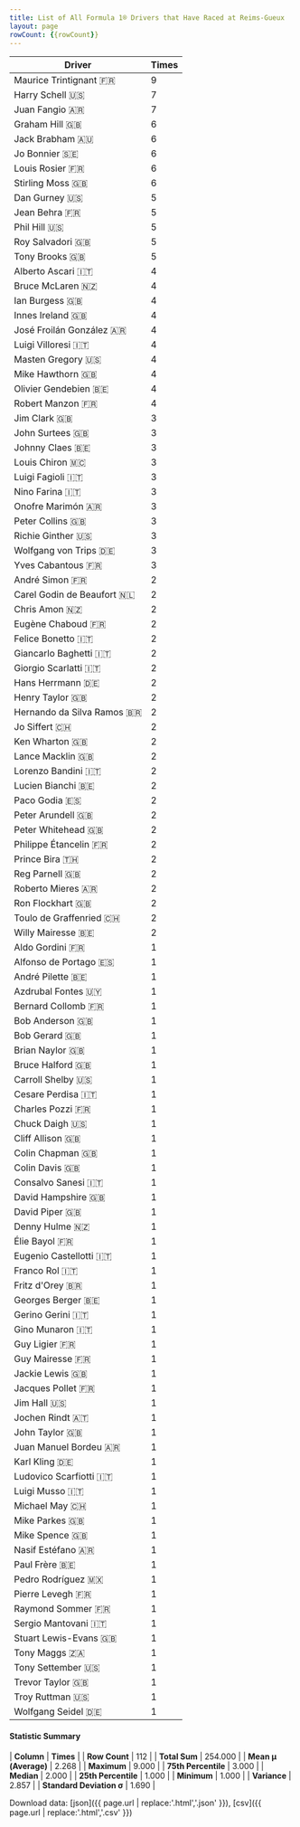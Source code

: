 ```yaml
---
title: List of All Formula 1® Drivers that Have Raced at Reims-Gueux
layout: page
rowCount: {{rowCount}}
---
```


| Driver | Times |
|--|--|
| Maurice Trintignant 🇫🇷 | 9 |
| Harry Schell 🇺🇸 | 7 |
| Juan Fangio 🇦🇷 | 7 |
| Graham Hill 🇬🇧 | 6 |
| Jack Brabham 🇦🇺 | 6 |
| Jo Bonnier 🇸🇪 | 6 |
| Louis Rosier 🇫🇷 | 6 |
| Stirling Moss 🇬🇧 | 6 |
| Dan Gurney 🇺🇸 | 5 |
| Jean Behra 🇫🇷 | 5 |
| Phil Hill 🇺🇸 | 5 |
| Roy Salvadori 🇬🇧 | 5 |
| Tony Brooks 🇬🇧 | 5 |
| Alberto Ascari 🇮🇹 | 4 |
| Bruce McLaren 🇳🇿 | 4 |
| Ian Burgess 🇬🇧 | 4 |
| Innes Ireland 🇬🇧 | 4 |
| José Froilán González 🇦🇷 | 4 |
| Luigi Villoresi 🇮🇹 | 4 |
| Masten Gregory 🇺🇸 | 4 |
| Mike Hawthorn 🇬🇧 | 4 |
| Olivier Gendebien 🇧🇪 | 4 |
| Robert Manzon 🇫🇷 | 4 |
| Jim Clark 🇬🇧 | 3 |
| John Surtees 🇬🇧 | 3 |
| Johnny Claes 🇧🇪 | 3 |
| Louis Chiron 🇲🇨 | 3 |
| Luigi Fagioli 🇮🇹 | 3 |
| Nino Farina 🇮🇹 | 3 |
| Onofre Marimón 🇦🇷 | 3 |
| Peter Collins 🇬🇧 | 3 |
| Richie Ginther 🇺🇸 | 3 |
| Wolfgang von Trips 🇩🇪 | 3 |
| Yves Cabantous 🇫🇷 | 3 |
| André Simon 🇫🇷 | 2 |
| Carel Godin de Beaufort 🇳🇱 | 2 |
| Chris Amon 🇳🇿 | 2 |
| Eugène Chaboud 🇫🇷 | 2 |
| Felice Bonetto 🇮🇹 | 2 |
| Giancarlo Baghetti 🇮🇹 | 2 |
| Giorgio Scarlatti 🇮🇹 | 2 |
| Hans Herrmann 🇩🇪 | 2 |
| Henry Taylor 🇬🇧 | 2 |
| Hernando da Silva Ramos 🇧🇷 | 2 |
| Jo Siffert 🇨🇭 | 2 |
| Ken Wharton 🇬🇧 | 2 |
| Lance Macklin 🇬🇧 | 2 |
| Lorenzo Bandini 🇮🇹 | 2 |
| Lucien Bianchi 🇧🇪 | 2 |
| Paco Godia 🇪🇸 | 2 |
| Peter Arundell 🇬🇧 | 2 |
| Peter Whitehead 🇬🇧 | 2 |
| Philippe Étancelin 🇫🇷 | 2 |
| Prince Bira 🇹🇭 | 2 |
| Reg Parnell 🇬🇧 | 2 |
| Roberto Mieres 🇦🇷 | 2 |
| Ron Flockhart 🇬🇧 | 2 |
| Toulo de Graffenried 🇨🇭 | 2 |
| Willy Mairesse 🇧🇪 | 2 |
| Aldo Gordini 🇫🇷 | 1 |
| Alfonso de Portago 🇪🇸 | 1 |
| André Pilette 🇧🇪 | 1 |
| Azdrubal Fontes 🇺🇾 | 1 |
| Bernard Collomb 🇫🇷 | 1 |
| Bob Anderson 🇬🇧 | 1 |
| Bob Gerard 🇬🇧 | 1 |
| Brian Naylor 🇬🇧 | 1 |
| Bruce Halford 🇬🇧 | 1 |
| Carroll Shelby 🇺🇸 | 1 |
| Cesare Perdisa 🇮🇹 | 1 |
| Charles Pozzi 🇫🇷 | 1 |
| Chuck Daigh 🇺🇸 | 1 |
| Cliff Allison 🇬🇧 | 1 |
| Colin Chapman 🇬🇧 | 1 |
| Colin Davis 🇬🇧 | 1 |
| Consalvo Sanesi 🇮🇹 | 1 |
| David Hampshire 🇬🇧 | 1 |
| David Piper 🇬🇧 | 1 |
| Denny Hulme 🇳🇿 | 1 |
| Élie Bayol 🇫🇷 | 1 |
| Eugenio Castellotti 🇮🇹 | 1 |
| Franco Rol 🇮🇹 | 1 |
| Fritz d'Orey 🇧🇷 | 1 |
| Georges Berger 🇧🇪 | 1 |
| Gerino Gerini 🇮🇹 | 1 |
| Gino Munaron 🇮🇹 | 1 |
| Guy Ligier 🇫🇷 | 1 |
| Guy Mairesse 🇫🇷 | 1 |
| Jackie Lewis 🇬🇧 | 1 |
| Jacques Pollet 🇫🇷 | 1 |
| Jim Hall 🇺🇸 | 1 |
| Jochen Rindt 🇦🇹 | 1 |
| John Taylor 🇬🇧 | 1 |
| Juan Manuel Bordeu 🇦🇷 | 1 |
| Karl Kling 🇩🇪 | 1 |
| Ludovico Scarfiotti 🇮🇹 | 1 |
| Luigi Musso 🇮🇹 | 1 |
| Michael May 🇨🇭 | 1 |
| Mike Parkes 🇬🇧 | 1 |
| Mike Spence 🇬🇧 | 1 |
| Nasif Estéfano 🇦🇷 | 1 |
| Paul Frère 🇧🇪 | 1 |
| Pedro Rodríguez 🇲🇽 | 1 |
| Pierre Levegh 🇫🇷 | 1 |
| Raymond Sommer 🇫🇷 | 1 |
| Sergio Mantovani 🇮🇹 | 1 |
| Stuart Lewis-Evans 🇬🇧 | 1 |
| Tony Maggs 🇿🇦 | 1 |
| Tony Settember 🇺🇸 | 1 |
| Trevor Taylor 🇬🇧 | 1 |
| Troy Ruttman 🇺🇸 | 1 |
| Wolfgang Seidel 🇩🇪 | 1 |

#### Statistic Summary

| **Column** | **Times** |
| **Row Count** | 112 |
| **Total Sum** | 254.000 |
| **Mean μ (Average)** | 2.268 |
| **Maximum** | 9.000 |
| **75th Percentile** | 3.000 |
| **Median** | 2.000 |
| **25th Percentile** | 1.000 |
| **Minimum** | 1.000 |
| **Variance** | 2.857 |
| **Standard Deviation σ** | 1.690 |

Download data: [json]({{ page.url | replace:'.html','.json' }}), [csv]({{ page.url | replace:'.html','.csv' }})
